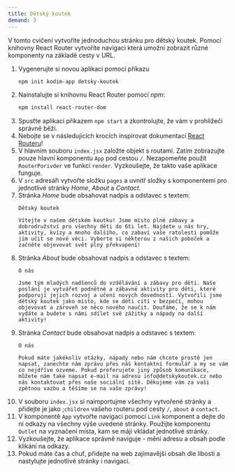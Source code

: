 ```yaml
---
title: Dětský koutek
demand: 3
---
```


V tomto cvičení vytvoříte jednoduchou stránku pro dětský koutek. Pomocí knihovny React Router vytvoříte navigaci která umožní zobrazit různé komponenty na základě cesty v URL.

1. Vygenerujte si novou aplikaci pomocí příkazu
   ```sh
   npm init kodim-app detsky-koutek
   ```
1. Nainstalujte si knihovnu React Router pomocí _npm_:
   ```sh
   npm install react-router-dom
   ```
1. Spusťte aplikaci příkazem `npm start` a zkontrolujte, že vám v prohlížeči správně běží.
1. Nebojte se v následujících krocích inspirovat dokumentací [React Routeru](https://reactrouter.com/en/main/start/overview)!
1. V hlavním souboru `index.jsx` založte objekt s routami. Zatím zobrazujte pouze hlavní komponentu `App` pod cestou `/`. Nezapomeňte použít `RouterPorivder` ve funkci `render`. Vyzkoušejte, že takto vaše aplikace funguje.
1. V `src` adresáři vytvořte složku `pages` a uvnitř složky s komponentemi pro jednotlivé stránky _Home_, _About_ a _Contact_.
1. Stránka _Home_ bude obsahovat nadpis a odstavec s textem:
   ```
   Dětský koutek

   Vítejte v našem dětském koutku! Jsme místo plné zábavy a dobrodružství pro všechny děti do 6ti let. Najdete u nás hry, aktivity, kvízy a mnoho dalšího, co zabaví vaše ratolesti pomůže jim učit se nové věci. Vyberte si některou z našich poboček a začněte objevovat svět plný překvapení!
   ```
1. Stránka _About_ bude obsahovat nadpis a odstavec s textem:
   ```
   O nás

   Jsme tým mladých nadšenců do vzdělávání a zábavy pro děti. Naše poslání je vytvářet podnětné a zábavné aktivity pro děti, které podporují jejich rozvoj a učení nových dovedností. Vytvořili jsme dětský koutek jako místo, kde se děti cítí v bezpečí, mohou objevovat a zároveň se něco nového naučit. Doufáme, že se k nám vydáte a budete s námi sdílet své zážitky a nápady na další aktivity!
   ```
1. Stránka _Contact_ bude obsahovat nadpis a odstavec s textem:
   ```
   O nás

   Pokud máte jakékoliv otázky, nápady nebo nám chcete prostě jen napsat, zanechte nám zprávu přes náš kontaktní formulář a my se vám co nejdříve ozveme. Pokud preferujete jiný způsob komunikace, můžete nám také napsat e-mail na adresu info@detskykoutek.cz nebo nás kontaktovat přes naše sociální sítě. Děkujeme vám za vaši zpětnou vazbu a těšíme se na vaše zprávy!
   ```
1. V souboru `index.jsx` si naimportujme všechny vytvořené stránky a přidejte je jako ;`children` vašeho routeru pod cesty `/`, `about` a `contact`.
1. V komponentě `App` vytvořte navigaci pomocí `Link` komponent a dejte do ní odkazy na všechny výše uvedené stránky. Použijte komponentu `Outlet` na vyznačení místa, kam se máji vkládat jednotlivé stránky.
1. Vyzkoušejte, že aplikace správně naviguje - mění adresu a obsah podle klikání na odkazy.
1. Pokud máte čas a chuť, přidejte na web zajímavější obsah dle libosti a nastylujte jednotlivé stránky i navigaci.
